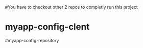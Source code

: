 #You have to checkout other 2 repos to completly run this project

# myapp-config-clent
#myapp-config-repository
